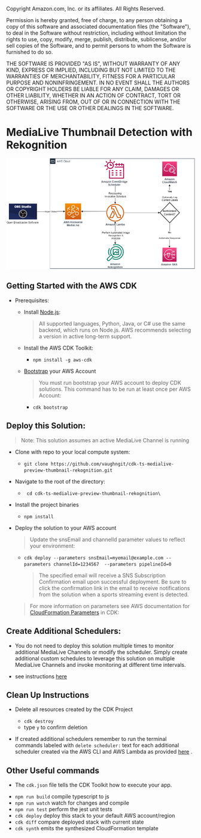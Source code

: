 Copyright Amazon.com, Inc. or its affiliates. All Rights Reserved.

Permission is hereby granted, free of charge, to any person obtaining a copy of this
software and associated documentation files (the "Software"), to deal in the Software
without restriction, including without limitation the rights to use, copy, modify,
merge, publish, distribute, sublicense, and/or sell copies of the Software, and to
permit persons to whom the Software is furnished to do so.

THE SOFTWARE IS PROVIDED "AS IS", WITHOUT WARRANTY OF ANY KIND, EXPRESS OR IMPLIED,
INCLUDING BUT NOT LIMITED TO THE WARRANTIES OF MERCHANTABILITY, FITNESS FOR A
PARTICULAR PURPOSE AND NONINFRINGEMENT. IN NO EVENT SHALL THE AUTHORS OR COPYRIGHT
HOLDERS BE LIABLE FOR ANY CLAIM, DAMAGES OR OTHER LIABILITY, WHETHER IN AN ACTION
OF CONTRACT, TORT OR OTHERWISE, ARISING FROM, OUT OF OR IN CONNECTION WITH THE
SOFTWARE OR THE USE OR OTHER DEALINGS IN THE SOFTWARE.

# MediaLive Thumbnail Detection with Rekognition 

![Multi-Tenant Application Architecture](docs/mediaLiveThumbnailRekognition.drawio.png)

## Getting Started with the AWS CDK
- Prerequisites: 
    - Install [Node.js](https://nodejs.org/en/download): 
      > All supported languages, Python, Java, or C# use the same backend, which runs on Node.js. AWS recommends selecting a version in active long-term support. 

    - Install the AWS CDK Toolkit:  
      - `npm install -g aws-cdk`

    - [Bootstrap](https://docs.aws.amazon.com/cdk/v2/guide/bootstrapping.html) your AWS Account
      > You must run bootstrap your AWS account to deploy CDK solutions. This command has to be run at least once per AWS Account:

      - `cdk bootstrap `


## Deploy this Solution:  
  > Note: This solution assumes an active MediaLive Channel is running 

  - Clone with repo to your local compute system: 
    - `git clone https://github.com/vaughngit/cdk-ts-medialive-preview-thumbnail-rekognition.git`

  - Navigate to the root of the directory:
    - ` cd cdk-ts-medialive-preview-thumbnail-rekognition\`

  - Install the project binaries
    - `npm install`

  - Deploy the solution to your AWS account
    > Update the snsEmail and channelId parameter values to reflect your environment: 
  
    - ` cdk deploy --parameters snsEmail=myemail@example.com --parameters channelId=1234567  --parameters pipelineId=0 `
      > The specified email will receive a SNS Subscription Confirmation email upon successful deployment. Be sure to click the confirmation link in the email to receive notifications from the solution when a sports streaming event is detected. 

    > For more information on parameters see AWS documentation for [CloudFormation Parameters](https://docs.aws.amazon.com/cdk/v2/guide/parameters.html#parameters_use) in CDK: 


## Create Additional Schedulers:
  - You do not need to deploy this solution multiple times to monitor additional MediaLive Channels or modify the scheduler. Simply create additional custom schedules to leverage this solution on multiple MediaLive Channels and invoke monitoring at different time intervals. 
  
  - see instructions [here](./docs/Notes.md)


## Clean Up Instructions

  - Delete all resources created by the CDK Project
    - `cdk destroy `
    - type `y` to confirm deletion

  - If created additional schedulers remember to run the terminal commands labeled with `delete scheduler:` text for each additional scheduler created via the AWS CLI and AWS Lambda as provided [here](./docs/Notes.md) . 

## Other Useful commands

- The `cdk.json` file tells the CDK Toolkit how to execute your app.

* `npm run build`   compile typescript to js
* `npm run watch`   watch for changes and compile
* `npm run test`    perform the jest unit tests
* `cdk deploy`      deploy this stack to your default AWS account/region
* `cdk diff`        compare deployed stack with current state
* `cdk synth`       emits the synthesized CloudFormation template